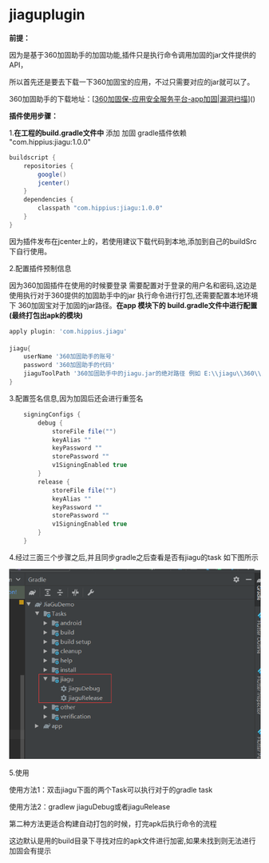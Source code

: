 # jiaguplugin
**前提：**

因为是基于360加固助手的加固功能,插件只是执行命令调用加固的jar文件提供的API，

所以首先还是要去下载一下360加固宝的应用，不过只需要对应的jar就可以了。

360加固助手的下载地址：[[360加固保-应用安全服务平台-app加固|漏洞扫描](https://jiagu.360.cn/#/global/index)]()



**插件使用步骤：**

1.**在工程的build.gradle文件中** 添加 加固 gradle插件依赖 "com.hippius:jiagu:1.0.0"

```groovy
buildscript {
    repositories {
        google()
        jcenter()
    }
    dependencies {
        classpath "com.hippius:jiagu:1.0.0"
    }
}
```

因为插件发布在jcenter上的，若使用建议下载代码到本地,添加到自己的buildSrc下自行使用。



2.配置插件预制信息

因为360加固插件在使用的时候要登录 需要配置对于登录的用户名和密码,这边是使用执行对于360提供的加固助手中的jar 执行命令进行打包,还需要配置本地环境下 360加固宝对于加固的jar路径。**在app 模块下的 build.gradle文件中进行配置(最终打包出apk的模块)**

```groovy
apply plugin: 'com.hippius.jiagu'

jiagu{
    userName '360加固助手的账号' 
    password '360加固助手的代码'
    jiaguToolPath '360加固助手中的jiagu.jar的绝对路径 例如 E:\\jiagu\\360\\jiagu\\jiagu.jar'
}
```



3.配置签名信息,因为加固后还会进行重签名

```groovy
    signingConfigs {
        debug {
            storeFile file("")
            keyAlias ""
            keyPassword ""
            storePassword ""
            v1SigningEnabled true
        }
        release {
            storeFile file("")
            keyAlias ""
            keyPassword ""
            storePassword ""
            v1SigningEnabled true
        }
    }
```



4.经过三面三个步骤之后,并且同步gradle之后查看是否有jiagu的task 如下图所示

![图片3](/../图片3.png)



5.使用

使用方法1：双击jiagu下面的两个Task可以执行对于的gradle task

使用方法2：gradlew jiaguDebug或者jiaguRelease

 第二种方法更适合构建自动打包的时候，打完apk后执行命令的流程

这边默认是用的build目录下寻找对应的apk文件进行加密,如果未找到则无法进行加固会有提示